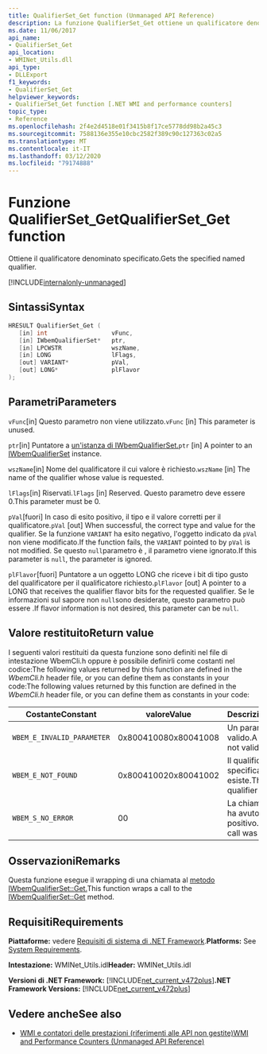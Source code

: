 ```yaml
---
title: QualifierSet_Get function (Unmanaged API Reference)
description: La funzione QualifierSet_Get ottiene un qualificatore denominato.
ms.date: 11/06/2017
api_name:
- QualifierSet_Get
api_location:
- WMINet_Utils.dll
api_type:
- DLLExport
f1_keywords:
- QualifierSet_Get
helpviewer_keywords:
- QualifierSet_Get function [.NET WMI and performance counters]
topic_type:
- Reference
ms.openlocfilehash: 2f4e2d4518e01f3415b8f17ce5778dd98b2a45c3
ms.sourcegitcommit: 7588136e355e10cbc2582f389c90c127363c02a5
ms.translationtype: MT
ms.contentlocale: it-IT
ms.lasthandoff: 03/12/2020
ms.locfileid: "79174888"
---
```

# <a name="qualifierset_get-function"></a><span data-ttu-id="59cc4-103">Funzione QualifierSet_Get</span><span class="sxs-lookup"><span data-stu-id="59cc4-103">QualifierSet_Get function</span></span>
<span data-ttu-id="59cc4-104">Ottiene il qualificatore denominato specificato.</span><span class="sxs-lookup"><span data-stu-id="59cc4-104">Gets the specified named qualifier.</span></span>  

[!INCLUDE[internalonly-unmanaged](../../../../includes/internalonly-unmanaged.md)]
  
## <a name="syntax"></a><span data-ttu-id="59cc4-105">Sintassi</span><span class="sxs-lookup"><span data-stu-id="59cc4-105">Syntax</span></span>  
  
```cpp  
HRESULT QualifierSet_Get (
   [in] int                  vFunc,
   [in] IWbemQualifierSet*   ptr,
   [in] LPCWSTR              wszName,
   [in] LONG                 lFlags,
   [out] VARIANT*            pVal,
   [out] LONG*               plFlavor
);
```  

## <a name="parameters"></a><span data-ttu-id="59cc4-106">Parametri</span><span class="sxs-lookup"><span data-stu-id="59cc4-106">Parameters</span></span>

<span data-ttu-id="59cc4-107">`vFunc`[in] Questo parametro non viene utilizzato.</span><span class="sxs-lookup"><span data-stu-id="59cc4-107">`vFunc` [in] This parameter is unused.</span></span>

<span data-ttu-id="59cc4-108">`ptr`[in] Puntatore a [un'istanza di IWbemQualifierSet.](/windows/desktop/api/wbemcli/nn-wbemcli-iwbemqualifierset)</span><span class="sxs-lookup"><span data-stu-id="59cc4-108">`ptr` [in] A pointer to an [IWbemQualifierSet](/windows/desktop/api/wbemcli/nn-wbemcli-iwbemqualifierset) instance.</span></span>

<span data-ttu-id="59cc4-109">`wszName`[in] Nome del qualificatore il cui valore è richiesto.</span><span class="sxs-lookup"><span data-stu-id="59cc4-109">`wszName` [in] The name of the qualifier whose value is requested.</span></span>

<span data-ttu-id="59cc4-110">`lFlags`[in] Riservati.</span><span class="sxs-lookup"><span data-stu-id="59cc4-110">`lFlags` [in] Reserved.</span></span> <span data-ttu-id="59cc4-111">Questo parametro deve essere 0.</span><span class="sxs-lookup"><span data-stu-id="59cc4-111">This parameter must be 0.</span></span>

<span data-ttu-id="59cc4-112">`pVal`[fuori] In caso di esito positivo, il tipo e il valore corretti per il qualificatore.</span><span class="sxs-lookup"><span data-stu-id="59cc4-112">`pVal` [out] When successful, the correct type and value for the qualifier.</span></span> <span data-ttu-id="59cc4-113">Se la funzione `VARIANT` ha esito negativo, l'oggetto indicato da `pVal` non viene modificato.</span><span class="sxs-lookup"><span data-stu-id="59cc4-113">If the function fails, the `VARIANT` pointed to by `pVal` is not modified.</span></span> <span data-ttu-id="59cc4-114">Se questo `null`parametro è , il parametro viene ignorato.</span><span class="sxs-lookup"><span data-stu-id="59cc4-114">If this parameter is `null`, the parameter is ignored.</span></span>

<span data-ttu-id="59cc4-115">`plFlavor`[fuori] Puntatore a un oggetto LONG che riceve i bit di tipo gusto del qualificatore per il qualificatore richiesto.</span><span class="sxs-lookup"><span data-stu-id="59cc4-115">`plFlavor` [out] A pointer to a LONG that receives the qualifier flavor bits for the requested qualifier.</span></span> <span data-ttu-id="59cc4-116">Se le informazioni sul sapore non `null`sono desiderate, questo parametro può essere .</span><span class="sxs-lookup"><span data-stu-id="59cc4-116">If flavor information is not desired, this parameter can be `null`.</span></span>

## <a name="return-value"></a><span data-ttu-id="59cc4-117">Valore restituito</span><span class="sxs-lookup"><span data-stu-id="59cc4-117">Return value</span></span>

<span data-ttu-id="59cc4-118">I seguenti valori restituiti da questa funzione sono definiti nel file di intestazione WbemCli.h oppure è possibile definirli come costanti nel codice:The following values returned by this function are defined in the *WbemCli.h* header file, or you can define them as constants in your code:</span><span class="sxs-lookup"><span data-stu-id="59cc4-118">The following values returned by this function are defined in the *WbemCli.h* header file, or you can define them as constants in your code:</span></span>

|<span data-ttu-id="59cc4-119">Costante</span><span class="sxs-lookup"><span data-stu-id="59cc4-119">Constant</span></span>  |<span data-ttu-id="59cc4-120">valore</span><span class="sxs-lookup"><span data-stu-id="59cc4-120">Value</span></span>  |<span data-ttu-id="59cc4-121">Descrizione</span><span class="sxs-lookup"><span data-stu-id="59cc4-121">Description</span></span>  |
|---------|---------|---------|
|`WBEM_E_INVALID_PARAMETER` | <span data-ttu-id="59cc4-122">0x80041008</span><span class="sxs-lookup"><span data-stu-id="59cc4-122">0x80041008</span></span> | <span data-ttu-id="59cc4-123">Un parametro non è valido.</span><span class="sxs-lookup"><span data-stu-id="59cc4-123">A parameter is not valid.</span></span> |
|`WBEM_E_NOT_FOUND` | <span data-ttu-id="59cc4-124">0x80041002</span><span class="sxs-lookup"><span data-stu-id="59cc4-124">0x80041002</span></span> | <span data-ttu-id="59cc4-125">Il qualificatore specificato non esiste.</span><span class="sxs-lookup"><span data-stu-id="59cc4-125">The specified qualifier does not exist.</span></span> |
|`WBEM_S_NO_ERROR` | <span data-ttu-id="59cc4-126">0</span><span class="sxs-lookup"><span data-stu-id="59cc4-126">0</span></span> | <span data-ttu-id="59cc4-127">La chiamata di funzione ha avuto esito positivo.</span><span class="sxs-lookup"><span data-stu-id="59cc4-127">The function call was successful.</span></span>  |
  
## <a name="remarks"></a><span data-ttu-id="59cc4-128">Osservazioni</span><span class="sxs-lookup"><span data-stu-id="59cc4-128">Remarks</span></span>

<span data-ttu-id="59cc4-129">Questa funzione esegue il wrapping di una chiamata al [metodo IWbemQualifierSet::Get.](/windows/desktop/api/wbemcli/nf-wbemcli-iwbemqualifierset-get)</span><span class="sxs-lookup"><span data-stu-id="59cc4-129">This function wraps a call to the [IWbemQualifierSet::Get](/windows/desktop/api/wbemcli/nf-wbemcli-iwbemqualifierset-get) method.</span></span>

## <a name="requirements"></a><span data-ttu-id="59cc4-130">Requisiti</span><span class="sxs-lookup"><span data-stu-id="59cc4-130">Requirements</span></span>  
 <span data-ttu-id="59cc4-131">**Piattaforme:** vedere [Requisiti di sistema di .NET Framework](../../get-started/system-requirements.md).</span><span class="sxs-lookup"><span data-stu-id="59cc4-131">**Platforms:** See [System Requirements](../../get-started/system-requirements.md).</span></span>  
  
 <span data-ttu-id="59cc4-132">**Intestazione:** WMINet_Utils.idl</span><span class="sxs-lookup"><span data-stu-id="59cc4-132">**Header:** WMINet_Utils.idl</span></span>  
  
 <span data-ttu-id="59cc4-133">**Versioni di .NET Framework:** [!INCLUDE[net_current_v472plus](../../../../includes/net-current-v472plus.md)]</span><span class="sxs-lookup"><span data-stu-id="59cc4-133">**.NET Framework Versions:** [!INCLUDE[net_current_v472plus](../../../../includes/net-current-v472plus.md)]</span></span>  
  
## <a name="see-also"></a><span data-ttu-id="59cc4-134">Vedere anche</span><span class="sxs-lookup"><span data-stu-id="59cc4-134">See also</span></span>

- [<span data-ttu-id="59cc4-135">WMI e contatori delle prestazioni (riferimenti alle API non gestite)</span><span class="sxs-lookup"><span data-stu-id="59cc4-135">WMI and Performance Counters (Unmanaged API Reference)</span></span>](index.md)
